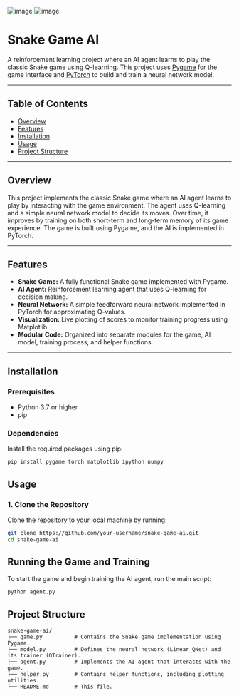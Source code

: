![image](https://github.com/user-attachments/assets/5658ccad-df0e-45f7-bd36-887b464c5f7c)
![image](https://github.com/user-attachments/assets/a08ab027-5050-433e-8b56-e33882e0ed0a)

# Snake Game AI

A reinforcement learning project where an AI agent learns to play the classic Snake game using Q-learning. This project uses [Pygame](https://www.pygame.org/) for the game interface and [PyTorch](https://pytorch.org/) to build and train a neural network model.

---

## Table of Contents

- [Overview](#overview)
- [Features](#features)
- [Installation](#installation)
- [Usage](#usage)
- [Project Structure](#project-structure)

---

## Overview

This project implements the classic Snake game where an AI agent learns to play by interacting with the game environment. The agent uses Q-learning and a simple neural network model to decide its moves. Over time, it improves by training on both short-term and long-term memory of its game experience. The game is built using Pygame, and the AI is implemented in PyTorch.

---

## Features

- **Snake Game:** A fully functional Snake game implemented with Pygame.
- **AI Agent:** Reinforcement learning agent that uses Q-learning for decision making.
- **Neural Network:** A simple feedforward neural network implemented in PyTorch for approximating Q-values.
- **Visualization:** Live plotting of scores to monitor training progress using Matplotlib.
- **Modular Code:** Organized into separate modules for the game, AI model, training process, and helper functions.

---

## Installation

### Prerequisites

- Python 3.7 or higher
- pip

### Dependencies

Install the required packages using pip:

```bash
pip install pygame torch matplotlib ipython numpy
```
## Usage

### 1. Clone the Repository

Clone the repository to your local machine by running:

```bash
git clone https://github.com/your-username/snake-game-ai.git
cd snake-game-ai
```

## Running the Game and Training

To start the game and begin training the AI agent, run the main script:

```bash
python agent.py
```

## Project Structure

```plaintext
snake-game-ai/
├── game.py          # Contains the Snake game implementation using Pygame.
├── model.py         # Defines the neural network (Linear_QNet) and its trainer (QTrainer).
├── agent.py         # Implements the AI agent that interacts with the game.
├── helper.py        # Contains helper functions, including plotting utilities.
└── README.md        # This file.
